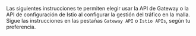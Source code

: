 ---
---
Las siguientes instrucciones te permiten elegir usar la API de Gateway o la API de configuración de Istio al configurar
la gestión del tráfico en la malla. Sigue las instrucciones en las pestañas `Gateway API` o `Istio APIs`,
según tu preferencia.
